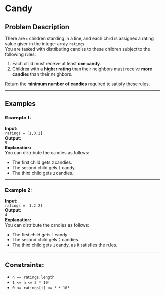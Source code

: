 # Candy

## Problem Description

There are `n` children standing in a line, and each child is assigned a rating value given in the integer array `ratings`.  
You are tasked with distributing candies to these children subject to the following rules:
1. Each child must receive at least **one candy**.
2. Children with a **higher rating** than their neighbors must receive **more candies** than their neighbors.

Return the **minimum number of candies** required to satisfy these rules.

---

## Examples

### Example 1:
**Input:**  
`ratings = [1,0,2]`  
**Output:**  
`5`  
**Explanation:**  
You can distribute the candies as follows:
- The first child gets `2` candies.
- The second child gets `1` candy.
- The third child gets `2` candies.

---

### Example 2:
**Input:**  
`ratings = [1,2,2]`  
**Output:**  
`4`  
**Explanation:**  
You can distribute the candies as follows:
- The first child gets `1` candy.
- The second child gets `2` candies.
- The third child gets `1` candy, as it satisfies the rules.

---

## Constraints:
- `n == ratings.length`
- `1 <= n <= 2 * 10⁴`
- `0 <= ratings[i] <= 2 * 10⁴`
